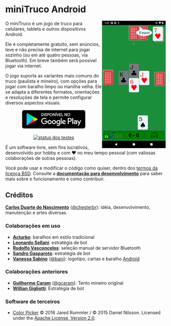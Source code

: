 # miniTruco Android

[<img alt="screenshot do jogo" align="right" src="docs/screenshots/screenshot-readme.png" />](docs/screenshots/screenshot-readme-large.png)

O miniTruco é um jogo de truco para celulares, tablets e outros dispositivos Android.

Ele é completamente gratuito, sem anúncios, leve e não precisa de internet para jogar sozinho (ou em até quatro pessoas, via Bluetooth). Em breve também será possível jogar via internet.

O jogo suporta as variantes mais comuns do truco (paulista e mineiro), com opções para jogar com baralho limpo ou manilha velha. Ele se adapta a diferentes formatos, orientações e resoluções de tela e permite configurar diversos aspectos visuais.

<p align="center">
<a href="https://play.google.com/store/apps/details?id=me.chester.minitruco&pli=1&hl=pt"><img src="docs/assets/disponivel-google-play-badge.png" alt="versão oficial no Google Play" align="middle"/></a>
</p>
<p align="center">
<a href="https://github.com/chesterbr/minitruco-android/actions"><img src="https://github.com/chesterbr/minitruco-android/actions/workflows/gradle.yml/badge.svg?branch=main" alt="status dos testes" align="middle" /></a>
</p>

É um software livre, sem fins lucrativos, desenvolvido por hobby e com :heart: no meu tempo pessoal (com valiosas colaborações de outras pessoas).

Você pode usar e modificar o código como quiser, dentro dos [termos da licença BSD](LICENSE). Consulte a **[documentação para desenvolvimento](docs/desenvolvimento.md)** para saber mais sobre o funcionamento e como contribuir.

## Créditos

**[Carlos Duarte do Nascimento](https://chester.me/sobre)** ([@chesterbr](https://github.com/chesterbr)): idéia, desenvolvimento, manutenção e artes diversas.

### Colaborações em uso

- **[Acturko](https://www.fiverr.com/acturko)**: baralhos em estilo tradicional
- **[Leonardo Sellani](https://www.linkedin.com/in/leonardosellani/)**: estratégia de bot
- **[Rodolfo Vasconcelos](https://www.linkedin.com/in/rodolfo-de-andrade-vasconcelos/)**: seleção manual de servidor Bluetooth
- **[Sandro Gasparoto](https://www.linkedin.com/in/sgasparoto/)**: estratégia de bot
- **[Vanessa Sabino](https://baniverso.com)** ([@bani](https://github.com/bani)): logotipo, cartas e baralho [Android](https://www.digitaltrends.com/mobile/who-is-bugdroid-the-story-of-androids-mascot/)

### Colaborações anteriores

- **[Guilherme Caram](https://www.linkedin.com/in/guilherme-caram-meireles/)** ([@gcaram](https://github.com/gcaram)): Tento mineiro original
- **[Willian Gigliotti](https://www.linkedin.com/in/willian-gigliotti/)**: Estratégia de bot

### Software de terceiros

- [Color Picker](https://github.com/jaredrummler/ColorPicker) © 2016 Jared Rummler / © 2015 Daniel Nilsson. Licensed under the [Apache License, Version 2.0](https://github.com/jaredrummler/ColorPicker/blob/master/LICENSE).

